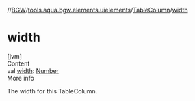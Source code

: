 //[BGW](../../../index.md)/[tools.aqua.bgw.elements.uielements](../index.md)/[TableColumn](index.md)/[width](width.md)



# width  
[jvm]  
Content  
val [width](width.md): [Number](https://kotlinlang.org/api/latest/jvm/stdlib/kotlin/-number/index.html)  
More info  


The width for this TableColumn.

  



